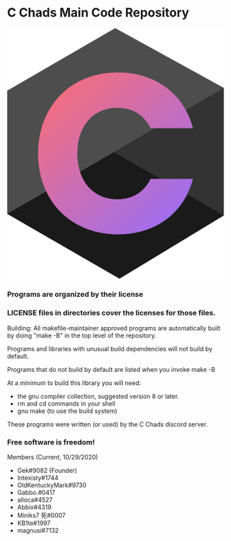 # C Chads Main Code Repository
![C Chads Logo](CCHADSLOGO.png)
### Programs are organized by their license
### LICENSE files in directories cover the licenses for those files.
Building:
All makefile-maintainer approved programs are automatically built by doing
"make -B" in the top level of the repository.

Programs and libraries with unusual build dependencies will not build by default.

Programs that do not build by default are listed when you invoke make -B

At a minimum to build this library you will need:
* the gnu compiler collection, suggested version 8 or later.
* rm and cd commands in your shell
* gnu make (to use the build system)

These programs were written (or used) by the C Chads discord server.
### Free software is freedom!

Members (Current, 10/29/2020)
* Gek#9082 (Founder)
* Intexisty#1744
* OldKentuckyMark#9730
* Gabbo.#0417
* alloca#4527
* Abbix#4319
* Miniks7 死#0007
* KB1te#1997
* magnusi#7132